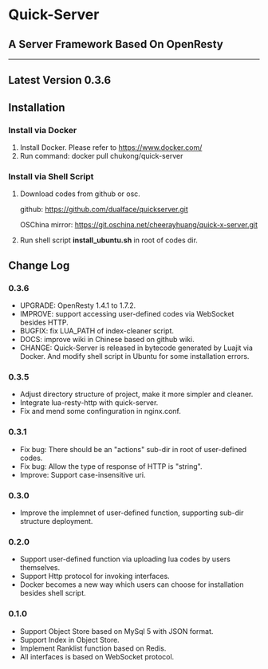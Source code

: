 # Quick-Server
## A Server Framework Based On OpenResty

---
## Latest Version 0.3.6

## Installation

### Install via Docker

1. Install Docker. Please refer to https://www.docker.com/
2. Run command: docker pull chukong/quick-server

### Install via Shell Script

1. Download codes from github or osc.

   github:
   https://github.com/dualface/quickserver.git
   
   OSChina mirror:
   https://git.oschina.net/cheerayhuang/quick-x-server.git
   
2. Run shell script **install_ubuntu.sh** in root of codes dir.

## Change Log

### 0.3.6

- UPGRADE: OpenResty 1.4.1 to 1.7.2. 
- IMPROVE: support accessing user-defined codes via WebSocket besides HTTP.
- BUGFIX: fix LUA_PATH of index-cleaner script.
- DOCS: improve wiki in Chinese based on github wiki.
- CHANGE:  Quick-Server is released in bytecode generated by Luajit via Docker. And modify shell script in Ubuntu for some installation errors.

### 0.3.5

- Adjust directory structure of project, make it more simpler and cleaner.
- Integrate lua-resty-http with quick-server. 
- Fix and mend some confinguration in nginx.conf.

### 0.3.1
- Fix bug: There should be an "actions" sub-dir in root of user-defined codes.  
- Fix bug: Allow the type of response of HTTP is "string".
- Improve: Support case-insensitive uri.

### 0.3.0
- Improve the implemnet of user-defined function, supporting sub-dir structure deployment.

### 0.2.0
- Support user-defined function via uploading lua codes by users themselves.
- Support Http protocol for invoking interfaces. 
- Docker becomes a new way which users can choose for installation besides shell script. 

### 0.1.0
- Support Object Store based on MySql 5 with JSON format.
- Support Index in Object Store.
- Implement Ranklist function based on Redis. 
- All interfaces is based on WebSocket protocol.




